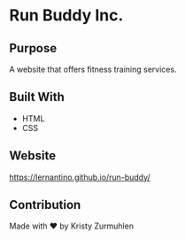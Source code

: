 # Run Buddy Inc.

## Purpose
A website that offers fitness training services. 

## Built With 
* HTML
* CSS 

## Website
https://lernantino.github.io/run-buddy/

## Contribution 
Made with ❤️ by Kristy Zurmuhlen 
